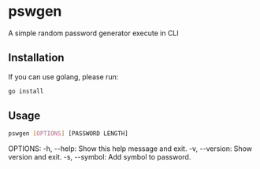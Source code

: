 # pswgen

A simple random password generator execute in CLI

## Installation

If you can use golang, please run:

```bash
go install
```

## Usage

```bash
pswgen [OPTIONS] [PASSWORD LENGTH]
```

OPTIONS:
    -h, --help:
        Show this help message and exit.
    -v, --version:
        Show version and exit.
    -s, --symbol:
        Add symbol to password.
